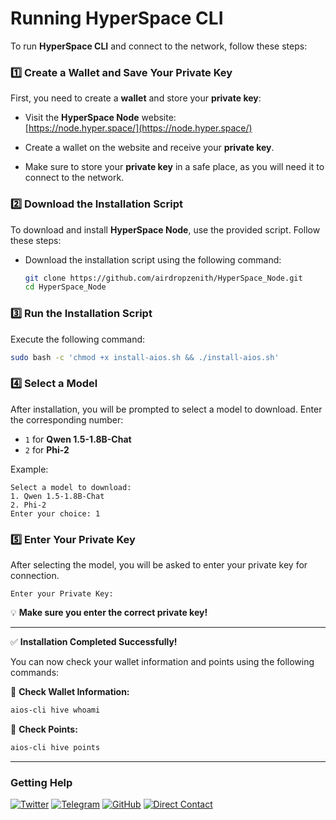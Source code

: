 
# Running HyperSpace CLI

To run **HyperSpace CLI** and connect to the network, follow these steps:


### 1️⃣ Create a Wallet and Save Your Private Key

First, you need to create a **wallet** and store your **private key**:

- Visit the **HyperSpace Node** website:  
  [https://node.hyper.space/](https://node.hyper.space/)
  
- Create a wallet on the website and receive your **private key**.  
- Make sure to store your **private key** in a safe place, as you will need it to connect to the network.

### 2️⃣ Download the Installation Script

To download and install **HyperSpace Node**, use the provided script. Follow these steps:

- Download the installation script using the following command:

  ```bash
  git clone https://github.com/airdropzenith/HyperSpace_Node.git
  cd HyperSpace_Node
  ```

### 3️⃣ Run the Installation Script
Execute the following command:
```bash
sudo bash -c 'chmod +x install-aios.sh && ./install-aios.sh'
```

### 4️⃣ Select a Model
After installation, you will be prompted to select a model to download. Enter the corresponding number:
- `1` for **Qwen 1.5-1.8B-Chat**
- `2` for **Phi-2**

Example:
```
Select a model to download:
1. Qwen 1.5-1.8B-Chat
2. Phi-2
Enter your choice: 1
```

### 5️⃣ Enter Your Private Key
After selecting the model, you will be asked to enter your private key for connection.

```
Enter your Private Key:
```
💡 **Make sure you enter the correct private key!**

---
✅ **Installation Completed Successfully!**

You can now check your wallet information and points using the following commands:

🔹 **Check Wallet Information:**
```bash
aios-cli hive whoami
```

🔹 **Check Points:**
```bash
aios-cli hive points
```

---

### Getting Help
[![Twitter](https://img.shields.io/badge/Twitter-%231DA1F2.svg?style=for-the-badge&logo=Twitter&logoColor=white)](https://x.com/cminerbox)
[![Telegram](https://img.shields.io/badge/Telegram-2CA5E0?style=for-the-badge&logo=telegram&logoColor=white)](https://t.me/cminerboxs)
[![GitHub](https://img.shields.io/badge/github-%23121011.svg?style=for-the-badge&logo=github&logoColor=white)](https://github.com/cminerboxs)
[![Direct Contact](https://img.shields.io/badge/Telegram-Direct%20Contact-green?style=for-the-badge&logo=telegram)](https://t.me/cminerbox)

